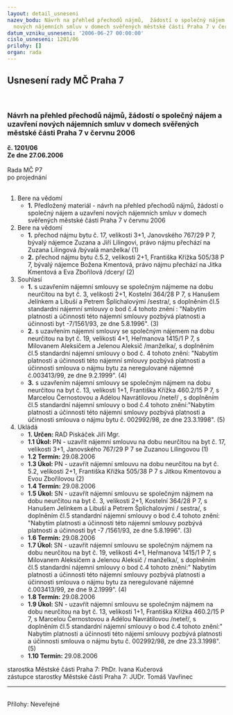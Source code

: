 ```yaml
---
layout: detail_usneseni
nazev_bodu: Návrh na přehled přechodů nájmů,  žádostí o společný nájem a uzavření
  nových nájemních smluv v domech svěřených městské části Praha 7 v červnu 2006
datum_vzniku_usneseni: '2006-06-27 00:00:00'
cislo_usneseni: 1201/06
prilohy: []
organ: rada
---
```

<div id="ucUsn_pList" class="usn">
	<span><h2>Usnesení rady MČ Praha 7 </h2>
<br></span><div class="standBody">
<span><h3>Návrh na přehled přechodů nájmů,  žádostí o společný nájem a uzavření nových nájemních smluv v domech svěřených městské části Praha 7 v červnu 2006</h3></span><div class="center">
		<strong>č. 1201/06</strong><br>
	</div>
<div class="center">
		<strong>Ze dne 27.06.2006</strong><br><br>
	</div>Rada MČ P7<br> po projednání<br><br><ol>
<li>Bere na vědomí<ul><li>
<strong>1.</strong> Předložený materiál - návrh na přehled přechodů nájmů,  žádostí o společný nájem a uzavření nových nájemních smluv v domech svěřených městské části Praha 7 v červnu 2006</li></ul>
</li>
<li>Bere na vědomí<ul>
<li>
<strong>1.</strong> přechod nájmu bytu č. 17, velikosti 3+1, Janovského 767/29 P 7, bývalý nájemce Zuzana a Jiří Lilingovi, právo nájmu přechází na Zuzana Lilingová /bývalá manželka/ (1)</li>
<li>
<strong>2.</strong> přechod nájmu bytu č.5.2, velikosti 2+1, Františka Křížka 505/38 P 7, bývalý nájemce Božena Kmentová, právo nájmu přechází na Jitka Kmentová a Eva Zbořilová /dcery/ (2)</li>
</ul>
</li>
<li>Souhlasí<ul>
<li>
<strong>1.</strong> s uzavřením nájemní smlouvy se společným nájmeme na dobu neurčitou na byt č. 3, velikosti 2+1, Kostelní 364/28 P 7, s Hanušem Jelínkem a Libuší a Petrem Šplíchalovými /sestra/, s doplněním čl.5 standardní nájemní smlouvy o bod č.4 tohoto znění : "Nabytím platnosti a účinnosti této nájemní smlouvy pozbývá platnosti a účinnosti byt -7/1561/93, ze dne 5.8.1996". (3)</li>
<li>
<strong>2.</strong> s uzavřením nájemní smlouvy se společným nájemem na dobu neurčitou na byt č. 19, velikosti 4+1, Heřmanova  1415/1 P 7, s Milovanem Aleksičem a Jelenou Aleksič /manželka/, s doplněním čl.5 standardní nájemní smlouvy  o bod č. 4 tohoto  znění: "Nabytím platnosti a účinnosti této nájemní smlouvy pozbývá platnosti a účinnosti smlouva o nájmu bytu za neregulované nájemné č.003413/99, ze dne 9.2.1999". (4)</li>
<li>
<strong>3.</strong> s uzavřením nájemní smlouvy se společným nájmem na dobu neurčitou na byt č. 13, velikosti 1+1, Františka Křížka  460.2/15 P 7, s Marcelou Černostovou a Adélou Navrátilovou /neteř/ , s doplněním čl.5 standardní nájemní smlouvy o bod č.4 tohoto znění:"Nabytím platnosti a účinnosti této nájemní smlouvy pozbývá platnosti a účinnosti smlouva o nájmu bytu č. 002992/98, ze dne 23.3.1998". (5)</li>
</ul>
</li>
<li>Ukládá<ul>
<li>
<strong>1. Určen: </strong>RAD Piskáček Jiří Mgr.</li>
<li>
<strong>1.1 Úkol: </strong>PN - uzavřít nájemní smlouvu na dobu neurčitou na byt č. 17, velikosti 3+1, Janovského 767/29 P 7 se Zuzanou Lilingovou (1) </li>
<li>
<strong>1.2 Termín: </strong>29.08.2006</li>
<li>
<strong>1.3 Úkol: </strong>PN - uzavřít nájemní smlouvu na dobu neurčitou na byt č. 5.2, velikosti 2+1, Františka Křížka 505/38 P 7 s Jitkou Kmentovou a Evou Zbořilovou (2)</li>
<li>
<strong>1.4 Termín: </strong>29.08.2006</li>
<li>
<strong>1.5 Úkol: </strong>SN - uzavřít nájemní smlouvu se společným nájmem na dobu neurčitou na byt č. 3, velikosti 2+1, Kostelní 364/28 P 7, s Hanušem Jelínkem a Libuší a Petrem Šplíchalovými  / sestra/, s doplněním čl.5 standardní nájemní smlouvy o bod č.4 tohoto znění: "Nabytím platnosti a účinnosti této nájemní smlouvy pozbývá platnosti a účinnosti byt -7 /1561/93, ze dne 5.8.1996". (3)</li>
<li>
<strong>1.6 Termín: </strong>29.08.2006</li>
<li>
<strong>1.7 Úkol: </strong>SN - uzavřít nájemní smlouvu se společným nájmem na dobu neurčitou na byt č. 19, velikosti 4+1, Heřmanova 1415/1 P 7, s Milovanem Aleksičem a Jelenou Aleksič / manželka/, s doplněním čl.5 standardní nájemní smlouvy o bod č.4 tohoto znění:" Nabytím platnosti a účinnosti této nájemní smlouvy pozbývá platnosti a účinnosti smlouva o nájmu bytu za neregulované nájemné č.003413/99, ze dne 9.2.1999". (4) </li>
<li>
<strong>1.8 Termín: </strong>29.08.2006</li>
<li>
<strong>1.9 Úkol: </strong>SN - uzavřít nájemní smlouvu se společným nájmem na dobu neurčitou na byt č. 13, velikosti 1+1, Františka Křížka 460.2/15 P 7, s Marcelou Černostovou a Adélou Navrátilovou /neteř/, s doplněním čl.5 standardní nájemní smlouvy o bod č.4 tohoto znění:" Nabytím platnosti a účinnosti této nájemí smlouvy pozbývá platnosti a účinnosti smlouva o nájmu bytu č. 002992/98, ze dne 23.3.1998". (5) </li>
<li>
<strong>1.10 Termín: </strong>29.08.2006</li>
</ul>
</li>
</ol>starostka Městské části Praha 7: PhDr. Ivana Kučerová<br>zástupce starostky Městské části Praha 7: JUDr. Tomáš Vavřinec <hr>
<br>Přílohy: Neveřejné</div>
</div>